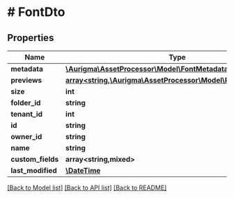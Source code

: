 # # FontDto

## Properties

Name | Type | Description | Notes
------------ | ------------- | ------------- | -------------
**metadata** | [**\Aurigma\AssetProcessor\Model\FontMetadata**](FontMetadata.md) |  | [optional]
**previews** | [**array<string,\Aurigma\AssetProcessor\Model\PreviewMetadata>**](PreviewMetadata.md) |  | [optional]
**size** | **int** |  | [optional]
**folder_id** | **string** |  | [optional]
**tenant_id** | **int** |  | [optional]
**id** | **string** |  | [optional]
**owner_id** | **string** |  | [optional]
**name** | **string** |  | [optional]
**custom_fields** | **array<string,mixed>** |  | [optional]
**last_modified** | [**\DateTime**](\DateTime.md) |  | [optional]

[[Back to Model list]](../../README.md#models) [[Back to API list]](../../README.md#endpoints) [[Back to README]](../../README.md)
